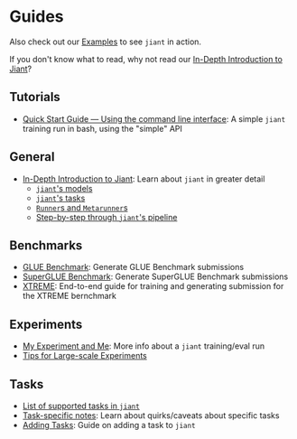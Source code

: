 # Guides

Also check out our [Examples](../examples) to see `jiant` in action.

If you don't know what to read, why not read our [In-Depth Introduction to Jiant](general/in_depth_into.md)?

## Tutorials

* [Quick Start Guide — Using the command line interface](tutorials/quick_start_cli.md): A simple `jiant` training run in bash, using the "simple" API

## General

* [In-Depth Introduction to Jiant](general/in_depth_into.md): Learn about `jiant` in greater detail
    * [`jiant`'s models](general/in_depth_into.md#jiants-models)
    * [`jiant`'s tasks](general/in_depth_into.md#jiants-tasks)
    * [`Runner`s and `Metarunner`s](general/in_depth_into.md#runners-and-metarunners)
    * [Step-by-step through `jiant`'s pipeline](general/in_depth_into.md#step-by-step-through-jiants-pipeline)
    
## Benchmarks

* [GLUE Benchmark](benchmarks/glue.md): Generate GLUE Benchmark submissions
* [SuperGLUE Benchmark](benchmarks/superglue.md): Generate SuperGLUE Benchmark submissions
* [XTREME](benchmarks/xtreme.md): End-to-end guide for training and generating submission for the XTREME bernchmark

## Experiments

* [My Experiment and Me](experiments/my_experiment_and_me.md): More info about a `jiant` training/eval run
* [Tips for Large-scale Experiments](experiments/large_scale_experiments.md)

## Tasks

* [List of supported tasks in `jiant`](tasks/supported_tasks.md)
* [Task-specific notes](tasks/task_specific.md): Learn about quirks/caveats about specific tasks
* [Adding Tasks](tasks/adding_tasks.md): Guide on adding a task to `jiant` 
